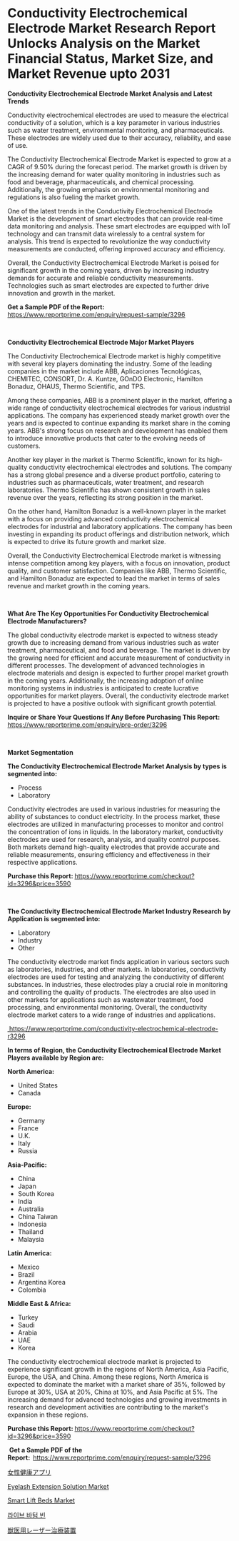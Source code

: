 <p><h1>Conductivity Electrochemical Electrode Market Research Report Unlocks Analysis on the Market Financial Status, Market Size, and Market Revenue upto 2031</h1></p><p><strong>Conductivity Electrochemical Electrode Market Analysis and Latest Trends</strong></p>
<p><p>Conductivity electrochemical electrodes are used to measure the electrical conductivity of a solution, which is a key parameter in various industries such as water treatment, environmental monitoring, and pharmaceuticals. These electrodes are widely used due to their accuracy, reliability, and ease of use.</p><p>The Conductivity Electrochemical Electrode Market is expected to grow at a CAGR of 9.50% during the forecast period. The market growth is driven by the increasing demand for water quality monitoring in industries such as food and beverage, pharmaceuticals, and chemical processing. Additionally, the growing emphasis on environmental monitoring and regulations is also fueling the market growth.</p><p>One of the latest trends in the Conductivity Electrochemical Electrode Market is the development of smart electrodes that can provide real-time data monitoring and analysis. These smart electrodes are equipped with IoT technology and can transmit data wirelessly to a central system for analysis. This trend is expected to revolutionize the way conductivity measurements are conducted, offering improved accuracy and efficiency.</p><p>Overall, the Conductivity Electrochemical Electrode Market is poised for significant growth in the coming years, driven by increasing industry demands for accurate and reliable conductivity measurements. Technologies such as smart electrodes are expected to further drive innovation and growth in the market.</p></p>
<p><strong>Get a Sample PDF of the Report:&nbsp;</strong> <a href="https://www.reportprime.com/enquiry/request-sample/3296">https://www.reportprime.com/enquiry/request-sample/3296</a></p>
<p>&nbsp;</p>
<p><strong>Conductivity Electrochemical Electrode Major Market Players</strong></p>
<p><p>The Conductivity Electrochemical Electrode market is highly competitive with several key players dominating the industry. Some of the leading companies in the market include ABB, Aplicaciones Tecnológicas, CHEMITEC, CONSORT, Dr. A. Kuntze, GOnDO Electronic, Hamilton Bonaduz, OHAUS, Thermo Scientific, and TPS.</p><p>Among these companies, ABB is a prominent player in the market, offering a wide range of conductivity electrochemical electrodes for various industrial applications. The company has experienced steady market growth over the years and is expected to continue expanding its market share in the coming years. ABB's strong focus on research and development has enabled them to introduce innovative products that cater to the evolving needs of customers.</p><p>Another key player in the market is Thermo Scientific, known for its high-quality conductivity electrochemical electrodes and solutions. The company has a strong global presence and a diverse product portfolio, catering to industries such as pharmaceuticals, water treatment, and research laboratories. Thermo Scientific has shown consistent growth in sales revenue over the years, reflecting its strong position in the market.</p><p>On the other hand, Hamilton Bonaduz is a well-known player in the market with a focus on providing advanced conductivity electrochemical electrodes for industrial and laboratory applications. The company has been investing in expanding its product offerings and distribution network, which is expected to drive its future growth and market size.</p><p>Overall, the Conductivity Electrochemical Electrode market is witnessing intense competition among key players, with a focus on innovation, product quality, and customer satisfaction. Companies like ABB, Thermo Scientific, and Hamilton Bonaduz are expected to lead the market in terms of sales revenue and market growth in the coming years.</p></p>
<p>&nbsp;</p>
<p><strong>What Are The Key Opportunities For Conductivity Electrochemical Electrode Manufacturers?</strong></p>
<p><p>The global conductivity electrode market is expected to witness steady growth due to increasing demand from various industries such as water treatment, pharmaceutical, and food and beverage. The market is driven by the growing need for efficient and accurate measurement of conductivity in different processes. The development of advanced technologies in electrode materials and design is expected to further propel market growth in the coming years. Additionally, the increasing adoption of online monitoring systems in industries is anticipated to create lucrative opportunities for market players. Overall, the conductivity electrode market is projected to have a positive outlook with significant growth potential.</p></p>
<p><strong>Inquire or Share Your Questions If Any Before Purchasing This Report:</strong> <a href="https://www.reportprime.com/enquiry/pre-order/3296">https://www.reportprime.com/enquiry/pre-order/3296</a></p>
<p>&nbsp;</p>
<p><strong>Market Segmentation</strong></p>
<p><strong>The Conductivity Electrochemical Electrode Market Analysis by types is segmented into:</strong></p>
<p><ul><li>Process</li><li>Laboratory</li></ul></p>
<p><p>Conductivity electrodes are used in various industries for measuring the ability of substances to conduct electricity. In the process market, these electrodes are utilized in manufacturing processes to monitor and control the concentration of ions in liquids. In the laboratory market, conductivity electrodes are used for research, analysis, and quality control purposes. Both markets demand high-quality electrodes that provide accurate and reliable measurements, ensuring efficiency and effectiveness in their respective applications.</p></p>
<p><strong>Purchase this Report:&nbsp;</strong><a href="https://www.reportprime.com/checkout?id=3296&price=3590">https://www.reportprime.com/checkout?id=3296&price=3590</a></p>
<p>&nbsp;</p>
<p><strong>The Conductivity Electrochemical Electrode Market Industry Research by Application is segmented into:</strong></p>
<p><ul><li>Laboratory</li><li>Industry</li><li>Other</li></ul></p>
<p><p>The conductivity electrode market finds application in various sectors such as laboratories, industries, and other markets. In laboratories, conductivity electrodes are used for testing and analyzing the conductivity of different substances. In industries, these electrodes play a crucial role in monitoring and controlling the quality of products. The electrodes are also used in other markets for applications such as wastewater treatment, food processing, and environmental monitoring. Overall, the conductivity electrode market caters to a wide range of industries and applications.</p></p>
<p><a href="https://www.reportprime.com/conductivity-electrochemical-electrode-r3296">&nbsp;https://www.reportprime.com/conductivity-electrochemical-electrode-r3296</a></p>
<p><strong>In terms of Region, the Conductivity Electrochemical Electrode Market Players available by Region are:</strong></p>
<p>
    <p> <strong> North America: </strong>
        <ul>
            <li>United States</li>
            <li>Canada</li>
        </ul>
        </p> 
    <p> <strong> Europe: </strong>
        <ul>
            <li>Germany</li>
            <li>France</li>
            <li>U.K.</li>
            <li>Italy</li>
            <li>Russia</li>
        </ul>
        </p> 
    <p> <strong> Asia-Pacific: </strong>
        <ul>
            <li>China</li>
            <li>Japan</li>
            <li>South Korea</li>
            <li>India</li>
            <li>Australia</li>
            <li>China Taiwan</li>
            <li>Indonesia</li>
            <li>Thailand</li>
            <li>Malaysia</li>
        </ul>
        </p> 
    <p> <strong> Latin America: </strong>
        <ul>
            <li>Mexico</li>
            <li>Brazil</li>
            <li>Argentina Korea</li>
            <li>Colombia</li>
        </ul>
        </p> 
    <p> <strong> Middle East & Africa: </strong>
        <ul>
            <li>Turkey</li>
            <li>Saudi</li>
            <li>Arabia</li>
            <li>UAE</li>
            <li>Korea</li>
        </ul>
    </p>
    </p>
<p><p>The conductivity electrochemical electrode market is projected to experience significant growth in the regions of North America, Asia Pacific, Europe, the USA, and China. Among these regions, North America is expected to dominate the market with a market share of 35%, followed by Europe at 30%, USA at 20%, China at 10%, and Asia Pacific at 5%. The increasing demand for advanced technologies and growing investments in research and development activities are contributing to the market's expansion in these regions.</p></p>
<p><strong>Purchase this Report: </strong><a href="https://www.reportprime.com/checkout?id=3296&price=3590">https://www.reportprime.com/checkout?id=3296&price=3590</a></p>
<p>&nbsp;<strong>Get a Sample PDF of the Report:&nbsp;&nbsp;</strong><a href="https://www.reportprime.com/enquiry/request-sample/3296">https://www.reportprime.com/enquiry/request-sample/3296</a></p>
<p><strong></strong></p>
<p><p><a href="https://github.com/luffiazaza/Market-Research-Report-List-1/blob/main/341745272905.md">女性健康アプリ</a></p><p><a href="https://issuu.com/reportprime-2/docs/eyelash-extension-solution-market-size-2030.pptx">Eyelash Extension Solution Market</a></p><p><a href="https://github.com/gladysalidde/Market-Research-Report-List-1/blob/main/smart-lift-beds-market.md">Smart Lift Beds Market</a></p><p><a href="https://github.com/PhilToryphy7876567/Market-Research-Report-List-1/blob/main/980653969707.md">라이브 바텀 빈</a></p><p><a href="https://medium.com/@nicosmitham2023/%E7%8D%A3%E5%8C%BB%E7%94%A8%E3%83%AC%E3%83%BC%E3%82%B6%E3%83%BC%E6%B2%BB%E7%99%82%E5%99%A8%E5%85%B7%E3%81%AE%E5%B8%82%E5%A0%B4-2031%E5%B9%B4%E3%81%BE%E3%81%A7%E3%81%AE%E3%83%88%E3%83%AC%E3%83%B3%E3%83%89-%E4%BA%88%E6%B8%AC-%E7%AB%B6%E4%BA%89%E5%88%86%E6%9E%90-7b5046949f96">獣医用レーザー治療装置</a></p></p>
